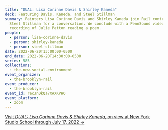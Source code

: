 ```yaml
---
title: "DUAL: Lisa Corinne Davis & Shirley Kaneda"
deck: Featuring Davis, Kaneda, and Steel Stillman
summary: Painters Lisa Corinne Davis and Shirley Kaneda join Rail contributor
  Steel Stillman for a conversation. We conclude with a PennSound video
  recording of Julie Patton reading a poem.
people:
  - person: lisa-corinne-davis
  - person: shirley-kaneda
  - person: steel-stillman
date: 2022-06-20T13:00:00-0500
end_date: 2022-06-20T14:30:00-0500
series: 585
collections:
  - the-new-social-environment
event_organizer:
  - the-brooklyn-rail
event_producer:
  - the-brooklyn-rail
event_id: recJnDkQa7XAXKPHO
event_platform:
  - zoom
---
```

[Visit *DUAL: Lisa Corinne Davis & Shirley Kaneda*, on view at New York Studio School through July 17, 2022 →](https://nyss.org/exhibition/dual-lisa-corinne-davis-shirley-kaneda/)